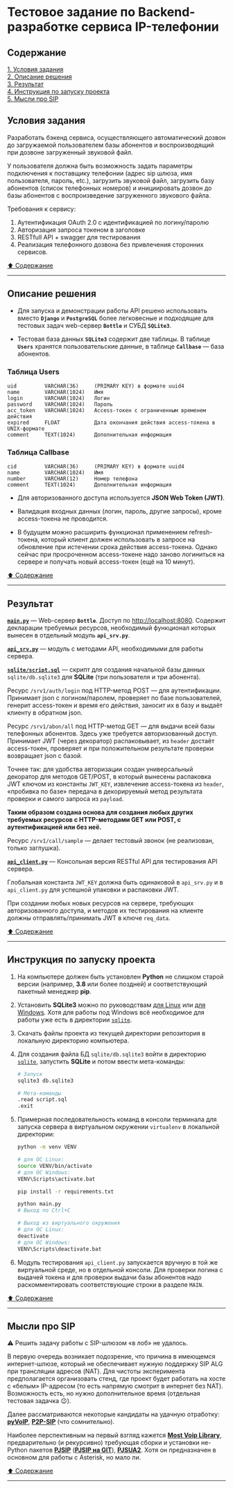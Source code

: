 # Тестовое задание по Backend-разработке сервиса IP-телефонии #

## Содержание ##

[1. Условия задания](#условия-задания)    
[2. Описание решения](#описание-решения)    
[3. Результат](#результат)    
[4. Инструкция по запуску проекта](#инструкция-по-запуску-проекта)    
[5. Мысли про SIP](#мысли-про-sip)    

## Условия задания ##

Разработать бэкенд сервиса, осуществляющего автоматический дозвон до загружаемой
пользователем базы абонентов и воспроизводящий при дозвоне загруженный звуковой
файл.

У пользователя должна быть возможность задать параметры подключения к поставщику
телефонии (адрес sip шлюза, имя пользователя, пароль, etc.), загрузить звуковой
файл, загрузить базу абонентов (список телефонных номеров) и инициировать дозвон
до базы абонентов с воспроизведение загруженного звукового файла.

Требования к сервису:

1. Аутентификация OAuth 2.0 с идентификацией по логину/паролю
2. Авторизация запроса токеном в заголовке
3. RESTfull API + swagger для тестирования
4. Реализация телефонного дозвона без привлечения сторонних сервисов.

[:arrow_up: Содержание](#содержание)

----

## Описание решения ##

- Для запуска и демонстрации работы API решено использовать вместо **`Django`**
и **`PostgreSQL`** более легковесные и подходящие для тестовых задач web-сервер
**`Bottle`** и СУБД **`SQLite3`**.

- Тестовая база данных **`SQLite3`** содержит две таблицы. В таблице **`Users`**
хранятся пользовательские данные, в таблице **`Callbase`**&nbsp;&mdash; база
абонентов.

### Таблица Users ###

    uid         VARCHAR(36)     (PRIMARY KEY) в формате uuid4
    name        VARCHAR(1024)   Имя
    login       VARCHAR(1024)   Логин
    password    VARCHAR(1024)   Пароль
    acc_token   VARCHAR(1024)   Access-токен с ограниченным временем действия
    expired     FLOAT           Дата окончания действия access-токена в UNIX-формате
    comment     TEXT(1024)      Дополнительная информация

### Таблица Callbase ###

    cid         VARCHAR(36)     (PRIMARY KEY) в формате uuid4
    name        VARCHAR(1024)   Имя
    number      VARCHAR(12)     Номер телефона
    comment     TEXT(1024)      Дополнительная информация

- Для авторизованного доступа используется **JSON Web Token (JWT)**.

- Валидация входных данных (логин, пароль, другие запросы), кроме access-токена
не проводится.

- В будущем можно расширить функционал применением refresh-токена, который
клиент должен использовать в запросе на обновление при истечении срока действия
access-токена. Однако сейчас при просроченном access-токене надо заново
логиниться на сервере и получать новый access-токен (ещё на 10&nbsp;минут).

[:arrow_up: Содержание](#содержание)

----

## Результат ##

[**`main.py`**](main.py)&nbsp;&mdash; Web-сервер **`Bottle`**. Доступ по
[http://localhost:8080](http://localhost:8080). Содержит декларации требуемых
ресурсов, необходимый функционал которых вынесен в отдельный модуль
**`api_srv.py`**.

[**`api_srv.py`**](api_srv.py)&nbsp;&mdash; модуль с методами API, необходимыми
для работы сервера.

[**`sqlite/script.sql`**](sqlite/script.sql)&nbsp;&mdash; скрипт для создания
начальной базы данных `sqlite/db.sqlite3` для **SQLite** (три пользователя и три
абонента).

Ресурс `/srv1/auth/login` под HTTP-метод POST&nbsp;&mdash; для аутентификации.
Принимает json с логином/паролем, проверяет по базе пользователей, генерит
access-токен и время его действия, заносит их в базу и выдаёт клиенту в обратном
json.

Ресурс `/srv1/abon/all` под HTTP-метод GET&nbsp;&mdash; для выдачи всей базы
телефонных абонентов. Здесь уже требуется авторизованный доступ. Принимает JWT
(через декоратор) распаковывает, из `header` достаёт access-токен, проверяет и
при положительном результате проверки возвращает json с базой.

Точнее так: для удобства авторизации создан универсальный декоратор для методов
GET/POST, в который вынесены распаковка JWT ключом из константы `JWT_KEY`,
извлечение access-токена из `header`, &laquo;пробивка по базе&raquo; передача в
декорируемый метод результата проверки и самого запроса из `payload`.

**Таким образом создана основа для создания любых других требуемых ресурсов с
HTTP-методами GET или POST, с аутентификацией или без неё.**

Ресурс `/srv1/call/sample`&nbsp;&mdash; делает тестовый звонок (не реализован,
только заглушка).

[**`api_client.py`**](api_client.py)&nbsp;&mdash; Консольная версия RESTful API
для тестирования API сервера.

Глобальная константа `JWT_KEY` должна быть одинаковой в `api_srv.py` и в
`api_client.py` для успешной упаковки и распаковки JWT.

При создании любых новых ресурсов на сервере, требующих авторизованного доступа,
и методов их тестирования на клиенте должны отправлять/принимать JWT в ключе
`req_data`.

[:arrow_up: Содержание](#содержание)

----

## Инструкция по запуску проекта ##

1. На компьютере должен быть установлен **Python** не слишком старой версии
(например, **3.8** или более поздней) и соответствующий пакетный менеджер
**pip**.
2. Установить **SQLite3** можно по руководствам
[для Linux](https://linoxide.com/install-use-sqlite-linux) или
[для Windows](https://www.sqlitetutorial.net/download-install-sqlite/). Хотя для
работы под Windows всё необходимое для работы уже есть в директории
[`sqlite`](sqlite).
3. Скачать файлы проекта из текущей директории репозитория в локальную
директорию компьютера.
4. Для создания файла БД `sqlite/db.sqlite3` войти в директорию
[`sqlite`](sqlite), запустить **SQLite** и потом ввести мета-команды:

    ```bash
    # Запуск
    sqlite3 db.sqlite3

    # Мета-команды
    .read script.sql
    .exit
    ```

5. Примерная последовательность команд в консоли терминала для запуска сервера
в виртуальном окружении `virtualenv` в локальной директории:

    ```bash
    python -m venv VENV

    # для ОС Linux:
    source VENV/bin/activate
    # для ОС Windows:
    VENV\Scripts\activate.bat

    pip install -r requirements.txt

    python main.py
    # Выход по Ctrl+C

    # Выход из виртуального окружения
    # для ОС Linux:
    deactivate
    # для ОС Windows:
    VENV\Scripts\deactivate.bat
    ```

6. Модуль тестирования `api_client.py` запускается вручную в той же виртуальной
среде, но в отдельной консоли. Для проверки логина с выдачей токена и для
проверки выдачи базы абонентов надо раскомментировать соответствующие строки в
разделе `MAIN`.

[:arrow_up: Содержание](#содержание)

----

## Мысли про SIP ##

:warning: Решить задачу работы с SIP-шлюзом &laquo;в лоб&raquo; не удалось.

В первую очередь возникает подозрение, что причина в имеющемся интернет-шлюзе,
который не обеспечивает нужную поддержку SIP ALG при трансляции адресов (NAT).
Для чистоты эксперимента предполагается организовать стенд, где проект будет
работать на хосте с &laquo;белым&raquo; IP-адресом (то есть напрямую смотрит в
интернет без NAT). Возможность есть, но нужно дополнительное время (отдельная
тестовая задачка :wink:).

Далее рассматриваются некоторые кандидаты на удачную отработку:
[**pyVoIP**](https://pyvoip.readthedocs.io/en/v1.6.5/#),
[**P2P-SIP**](https://github.com/theintencity/p2p-sip) (что сомнительно).

Наиболее перспективным на первый взгляд кажется
[**Most Voip Library**](https://most-voip.readthedocs.io/en/latest/index.html),
предварительно (и рекурсивно) требующая сборки и установки не-Python пакетов
[**PJSIP**](https://docs.pjsip.org/en/latest/index.html)
([**PJSIP на GIT**](https://github.com/pjsip/pjproject)),
[**PJSUA2**](https://docs.pjsip.org/en/latest/pjsua2/intro.html). Хотя он
предназначен в основном для работы с Asterisk, но мало ли.


[:arrow_up: Содержание](#содержание)

----
